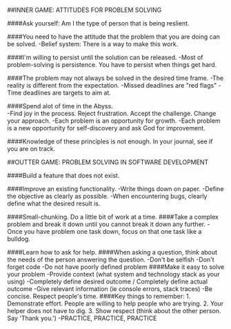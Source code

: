 
##INNER GAME:  ATTITUDES FOR PROBLEM SOLVING


####Ask yourself: Am I the type of person that is being reslient.  


####You need to have the attitude that the problem that you are doing can be solved.
	-Belief system:  There is a way to make this work.


####I'm willing to persist until the solution can be released.
	-Most of problem-solving is persistence.  You have to persist when things get hard.


####The problem may not always be solved in the desired time frame.
	-The reality is different from the expectation.
	-Missed deadlines are "red flags"
	-Time deadlines are targets to aim at.


####Spend alot of time in the Abyss.  
	-Find joy in the process.  Reject frustration. Accept the challenge.  Change your approach.
	-Each problem is an opportunity for growth.
	-Each problem is a new opportunity for self-discovery and ask God for improvement.


####Knowledge of these principles is not enough.  In your journal, see if you are on track.


##OUTTER GAME:  PROBLEM SOLVING IN SOFTWARE DEVELOPMENT

####Build a feature that does not exist.

####Improve an existing functionality.
	-Write things down on paper.
	-Define the objective as clearly as possible.
	-When encountering bugs, clearly define what the desired result is.
	

####Small-chunking.  Do a little bit of work at a time.
	####Take a complex problem and break it down until you cannot break it down any further.
		-Once you have problem one task down, focus on that one task like a bulldog.


####Learn how to ask for help.
	####When asking a question, think about the needs of the person answering the question.
		-Don't be selfish
		-Don't forget code
		-Do not have poorly defined problem
	####Make it easy to solve your problem
		-Provide context (what system and technology stack as your using)
		-Completely define desired outcome / Completely define actual outcome
		-Give relevant information (ie console errors, stack traces)
		-Be concise.  Respect people's time.
	####Key things to remember:
		1.  Demonstrate effort.  People are willing to help people who are trying.
		2.  Your helper does not have to dig.
		3.  Show respect (think about the other person.  Say 'Thank you.')
		-PRACTICE, PRACTICE, PRACTICE

	

